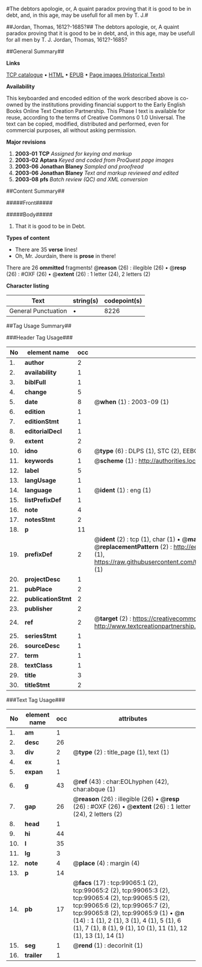 #The debtors apologie, or, A quaint paradox proving that it is good to be in debt, and, in this age, may be usefull for all men by T. J.#

##Jordan, Thomas, 1612?-1685?##
The debtors apologie, or, A quaint paradox proving that it is good to be in debt, and, in this age, may be usefull for all men by T. J.
Jordan, Thomas, 1612?-1685?

##General Summary##

**Links**

[TCP catalogue](http://www.ota.ox.ac.uk/tcp/)  • 
[HTML](http://tei.it.ox.ac.uk/tcp/Texts-HTML/free/A46/A46241.html)  • 
[EPUB](http://tei.it.ox.ac.uk/tcp/Texts-EPUB/free/A46/A46241.epub) • 
[Page images (Historical Texts)](https://data.historicaltexts.jisc.ac.uk/view?pubId=eebo-13325785e&pageId=eebo-13325785e-99065-1)

**Availability**

This keyboarded and encoded edition of the
	       work described above is co-owned by the institutions
	       providing financial support to the Early English Books
	       Online Text Creation Partnership. This Phase I text is
	       available for reuse, according to the terms of Creative
	       Commons 0 1.0 Universal. The text can be copied,
	       modified, distributed and performed, even for
	       commercial purposes, all without asking permission.

**Major revisions**

1. __2003-01__ __TCP__ *Assigned for keying and markup*
1. __2003-02__ __Aptara__ *Keyed and coded from ProQuest page images*
1. __2003-06__ __Jonathan Blaney__ *Sampled and proofread*
1. __2003-06__ __Jonathan Blaney__ *Text and markup reviewed and edited*
1. __2003-08__ __pfs__ *Batch review (QC) and XML conversion*

##Content Summary##

#####Front#####

#####Body#####

1. That it is good to be in Debt.

**Types of content**

  * There are 35 **verse** lines!
  * Oh, Mr. Jourdain, there is **prose** in there!

There are 26 **ommitted** fragments! 
 @__reason__ (26) : illegible (26)  •  @__resp__ (26) : #OXF (26)  •  @__extent__ (26) : 1 letter (24), 2 letters (2)

**Character listing**


|Text|string(s)|codepoint(s)|
|---|---|---|
|General Punctuation|•|8226|

##Tag Usage Summary##

###Header Tag Usage###

|No|element name|occ|attributes|
|---|---|---|---|
|1.|__author__|2||
|2.|__availability__|1||
|3.|__biblFull__|1||
|4.|__change__|5||
|5.|__date__|8| @__when__ (1) : 2003-09 (1)|
|6.|__edition__|1||
|7.|__editionStmt__|1||
|8.|__editorialDecl__|1||
|9.|__extent__|2||
|10.|__idno__|6| @__type__ (6) : DLPS (1), STC (2), EEBO-CITATION (1), OCLC (1), VID (1)|
|11.|__keywords__|1| @__scheme__ (1) : http://authorities.loc.gov/ (1)|
|12.|__label__|5||
|13.|__langUsage__|1||
|14.|__language__|1| @__ident__ (1) : eng (1)|
|15.|__listPrefixDef__|1||
|16.|__note__|4||
|17.|__notesStmt__|2||
|18.|__p__|11||
|19.|__prefixDef__|2| @__ident__ (2) : tcp (1), char (1)  •  @__matchPattern__ (2) : ([0-9\-]+):([0-9IVX]+) (1), (.+) (1)  •  @__replacementPattern__ (2) : http://eebo.chadwyck.com/downloadtiff?vid=$1&page=$2 (1), https://raw.githubusercontent.com/textcreationpartnership/Texts/master/tcpchars.xml#$1 (1)|
|20.|__projectDesc__|1||
|21.|__pubPlace__|2||
|22.|__publicationStmt__|2||
|23.|__publisher__|2||
|24.|__ref__|2| @__target__ (2) : https://creativecommons.org/publicdomain/zero/1.0/ (1), http://www.textcreationpartnership.org/docs/. (1)|
|25.|__seriesStmt__|1||
|26.|__sourceDesc__|1||
|27.|__term__|1||
|28.|__textClass__|1||
|29.|__title__|3||
|30.|__titleStmt__|2||


###Text Tag Usage###

|No|element name|occ|attributes|
|---|---|---|---|
|1.|__am__|1||
|2.|__desc__|26||
|3.|__div__|2| @__type__ (2) : title_page (1), text (1)|
|4.|__ex__|1||
|5.|__expan__|1||
|6.|__g__|43| @__ref__ (43) : char:EOLhyphen (42), char:abque (1)|
|7.|__gap__|26| @__reason__ (26) : illegible (26)  •  @__resp__ (26) : #OXF (26)  •  @__extent__ (26) : 1 letter (24), 2 letters (2)|
|8.|__head__|1||
|9.|__hi__|44||
|10.|__l__|35||
|11.|__lg__|3||
|12.|__note__|4| @__place__ (4) : margin (4)|
|13.|__p__|14||
|14.|__pb__|17| @__facs__ (17) : tcp:99065:1 (2), tcp:99065:2 (2), tcp:99065:3 (2), tcp:99065:4 (2), tcp:99065:5 (2), tcp:99065:6 (2), tcp:99065:7 (2), tcp:99065:8 (2), tcp:99065:9 (1)  •  @__n__ (14) : 1 (1), 2 (1), 3 (1), 4 (1), 5 (1), 6 (1), 7 (1), 8 (1), 9 (1), 10 (1), 11 (1), 12 (1), 13 (1), 14 (1)|
|15.|__seg__|1| @__rend__ (1) : decorInit (1)|
|16.|__trailer__|1||
